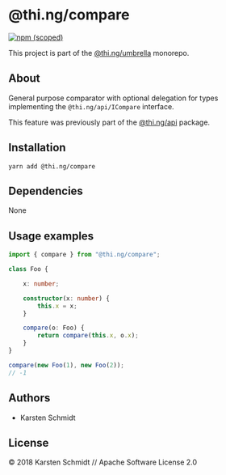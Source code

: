 # @thi.ng/compare

[![npm (scoped)](https://img.shields.io/npm/v/@thi.ng/compare.svg)](https://www.npmjs.com/package/@thi.ng/compare)

This project is part of the
[@thi.ng/umbrella](https://github.com/thi-ng/umbrella/) monorepo.

## About

General purpose comparator with optional delegation for types
implementing the `@thi.ng/api/ICompare` interface.

This feature was previously part of the
[@thi.ng/api](https://github.com/thi-ng/umbrella/tree/master/packages/api)
package.

## Installation

```
yarn add @thi.ng/compare
```

## Dependencies

None

## Usage examples

```typescript
import { compare } from "@thi.ng/compare";

class Foo {

    x: number;

    constructor(x: number) {
        this.x = x;
    }

    compare(o: Foo) {
        return compare(this.x, o.x);
    }
}

compare(new Foo(1), new Foo(2));
// -1
```

## Authors

- Karsten Schmidt

## License

&copy; 2018 Karsten Schmidt // Apache Software License 2.0
